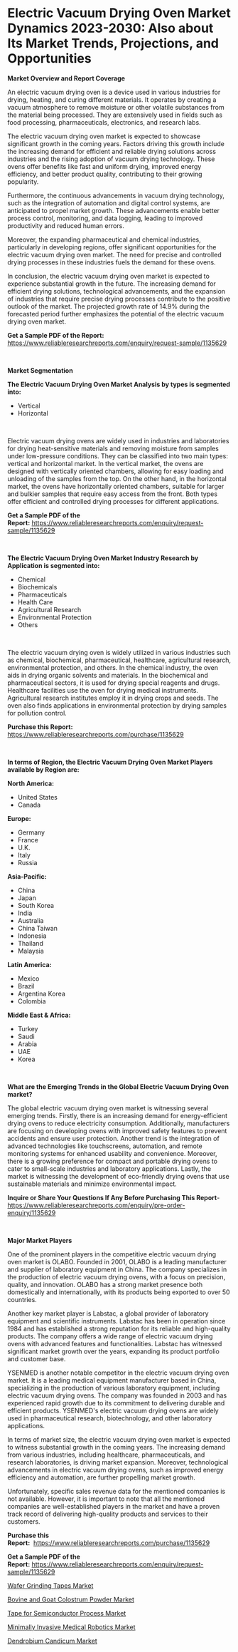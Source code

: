 <p><h1>Electric Vacuum Drying Oven Market Dynamics 2023-2030: Also about Its Market Trends, Projections, and Opportunities</h1></p><p><strong>Market Overview and Report Coverage</strong></p>
<p><p>An electric vacuum drying oven is a device used in various industries for drying, heating, and curing different materials. It operates by creating a vacuum atmosphere to remove moisture or other volatile substances from the material being processed. They are extensively used in fields such as food processing, pharmaceuticals, electronics, and research labs.</p><p>The electric vacuum drying oven market is expected to showcase significant growth in the coming years. Factors driving this growth include the increasing demand for efficient and reliable drying solutions across industries and the rising adoption of vacuum drying technology. These ovens offer benefits like fast and uniform drying, improved energy efficiency, and better product quality, contributing to their growing popularity.</p><p>Furthermore, the continuous advancements in vacuum drying technology, such as the integration of automation and digital control systems, are anticipated to propel market growth. These advancements enable better process control, monitoring, and data logging, leading to improved productivity and reduced human errors.</p><p>Moreover, the expanding pharmaceutical and chemical industries, particularly in developing regions, offer significant opportunities for the electric vacuum drying oven market. The need for precise and controlled drying processes in these industries fuels the demand for these ovens.</p><p>In conclusion, the electric vacuum drying oven market is expected to experience substantial growth in the future. The increasing demand for efficient drying solutions, technological advancements, and the expansion of industries that require precise drying processes contribute to the positive outlook of the market. The projected growth rate of 14.9% during the forecasted period further emphasizes the potential of the electric vacuum drying oven market.</p></p>
<p><strong>Get a Sample PDF of the Report:</strong> <a href="https://www.reliableresearchreports.com/enquiry/request-sample/1135629">https://www.reliableresearchreports.com/enquiry/request-sample/1135629</a></p>
<p>&nbsp;</p>
<p><strong>Market Segmentation</strong></p>
<p><strong>The Electric Vacuum Drying Oven Market Analysis by types is segmented into:</strong></p>
<p><ul><li>Vertical</li><li>Horizontal</li></ul></p>
<p>&nbsp;</p>
<p><p>Electric vacuum drying ovens are widely used in industries and laboratories for drying heat-sensitive materials and removing moisture from samples under low-pressure conditions. They can be classified into two main types: vertical and horizontal market. In the vertical market, the ovens are designed with vertically oriented chambers, allowing for easy loading and unloading of the samples from the top. On the other hand, in the horizontal market, the ovens have horizontally oriented chambers, suitable for larger and bulkier samples that require easy access from the front. Both types offer efficient and controlled drying processes for different applications.</p></p>
<p><strong>Get a Sample PDF of the Report:</strong>&nbsp;<a href="https://www.reliableresearchreports.com/enquiry/request-sample/1135629">https://www.reliableresearchreports.com/enquiry/request-sample/1135629</a></p>
<p>&nbsp;</p>
<p><strong>The Electric Vacuum Drying Oven Market Industry Research by Application is segmented into:</strong></p>
<p><ul><li>Chemical</li><li>Biochemicals</li><li>Pharmaceuticals</li><li>Health Care</li><li>Agricultural Research</li><li>Environmental Protection</li><li>Others</li></ul></p>
<p>&nbsp;</p>
<p><p>The electric vacuum drying oven is widely utilized in various industries such as chemical, biochemical, pharmaceutical, healthcare, agricultural research, environmental protection, and others. In the chemical industry, the oven aids in drying organic solvents and materials. In the biochemical and pharmaceutical sectors, it is used for drying special reagents and drugs. Healthcare facilities use the oven for drying medical instruments. Agricultural research institutes employ it in drying crops and seeds. The oven also finds applications in environmental protection by drying samples for pollution control.</p></p>
<p><strong>Purchase this Report:</strong>&nbsp; <a href="https://www.reliableresearchreports.com/purchase/1135629">https://www.reliableresearchreports.com/purchase/1135629</a></p>
<p>&nbsp;</p>
<p><strong>In terms of Region, the Electric Vacuum Drying Oven Market Players available by Region are:</strong></p>
<p>
    <p> <strong> North America: </strong>
        <ul>
            <li>United States</li>
            <li>Canada</li>
        </ul>
        </p> 
    <p> <strong> Europe: </strong>
        <ul>
            <li>Germany</li>
            <li>France</li>
            <li>U.K.</li>
            <li>Italy</li>
            <li>Russia</li>
        </ul>
        </p> 
    <p> <strong> Asia-Pacific: </strong>
        <ul>
            <li>China</li>
            <li>Japan</li>
            <li>South Korea</li>
            <li>India</li>
            <li>Australia</li>
            <li>China Taiwan</li>
            <li>Indonesia</li>
            <li>Thailand</li>
            <li>Malaysia</li>
        </ul>
        </p> 
    <p> <strong> Latin America: </strong>
        <ul>
            <li>Mexico</li>
            <li>Brazil</li>
            <li>Argentina Korea</li>
            <li>Colombia</li>
        </ul>
        </p> 
    <p> <strong> Middle East & Africa: </strong>
        <ul>
            <li>Turkey</li>
            <li>Saudi</li>
            <li>Arabia</li>
            <li>UAE</li>
            <li>Korea</li>
        </ul>
    </p>
    </p>
<p>&nbsp;</p>
<p><strong>What are the Emerging Trends in the Global Electric Vacuum Drying Oven market?</strong></p>
<p><p>The global electric vacuum drying oven market is witnessing several emerging trends. Firstly, there is an increasing demand for energy-efficient drying ovens to reduce electricity consumption. Additionally, manufacturers are focusing on developing ovens with improved safety features to prevent accidents and ensure user protection. Another trend is the integration of advanced technologies like touchscreens, automation, and remote monitoring systems for enhanced usability and convenience. Moreover, there is a growing preference for compact and portable drying ovens to cater to small-scale industries and laboratory applications. Lastly, the market is witnessing the development of eco-friendly drying ovens that use sustainable materials and minimize environmental impact.</p></p>
<p><strong>Inquire or Share Your Questions If Any Before Purchasing This Report</strong>- <a href="https://www.reliableresearchreports.com/enquiry/pre-order-enquiry/1135629">https://www.reliableresearchreports.com/enquiry/pre-order-enquiry/1135629</a></p>
<p>&nbsp;</p>
<p><strong>Major Market Players</strong></p>
<p><p>One of the prominent players in the competitive electric vacuum drying oven market is OLABO. Founded in 2001, OLABO is a leading manufacturer and supplier of laboratory equipment in China. The company specializes in the production of electric vacuum drying ovens, with a focus on precision, quality, and innovation. OLABO has a strong market presence both domestically and internationally, with its products being exported to over 50 countries.</p><p>Another key market player is Labstac, a global provider of laboratory equipment and scientific instruments. Labstac has been in operation since 1984 and has established a strong reputation for its reliable and high-quality products. The company offers a wide range of electric vacuum drying ovens with advanced features and functionalities. Labstac has witnessed significant market growth over the years, expanding its product portfolio and customer base.</p><p>YSENMED is another notable competitor in the electric vacuum drying oven market. It is a leading medical equipment manufacturer based in China, specializing in the production of various laboratory equipment, including electric vacuum drying ovens. The company was founded in 2003 and has experienced rapid growth due to its commitment to delivering durable and efficient products. YSENMED's electric vacuum drying ovens are widely used in pharmaceutical research, biotechnology, and other laboratory applications.</p><p>In terms of market size, the electric vacuum drying oven market is expected to witness substantial growth in the coming years. The increasing demand from various industries, including healthcare, pharmaceuticals, and research laboratories, is driving market expansion. Moreover, technological advancements in electric vacuum drying ovens, such as improved energy efficiency and automation, are further propelling market growth.</p><p>Unfortunately, specific sales revenue data for the mentioned companies is not available. However, it is important to note that all the mentioned companies are well-established players in the market and have a proven track record of delivering high-quality products and services to their customers.</p></p>
<p><strong>Purchase this Report:</strong>&nbsp;&nbsp;<a href="https://www.reliableresearchreports.com/purchase/1135629">https://www.reliableresearchreports.com/purchase/1135629</a></p>
<p></p>
<p><strong>Get a Sample PDF of the Report:</strong>&nbsp;<a href="https://www.reliableresearchreports.com/enquiry/request-sample/1135629">https://www.reliableresearchreports.com/enquiry/request-sample/1135629</a></p>
<p><p><a href="https://www.linkedin.com/pulse/wafer-grinding-tapes-market-size-share-amp-trends-analysis/">Wafer Grinding Tapes Market</a></p><p><a href="https://github.com/mahnoor2003/Market-Research-Report-List-1/blob/main/bovine-and-goat-colostrum-powder-market.md">Bovine and Goat Colostrum Powder Market</a></p><p><a href="https://www.linkedin.com/pulse/tape-semiconductor-process-market-size-growth-forecast/">Tape for Semiconductor Process Market</a></p><p><a href="https://medium.com/@evalynkoepp98698/minimally-invasive-medical-robotics-market-size-market-outlook-and-market-forecast-2023-to-2030-9dd86aa7be5c">Minimally Invasive Medical Robotics Market</a></p><p><a href="https://medium.com/@drakesporer988/dendrobium-candicum-market-size-market-outlook-and-market-forecast-2023-to-2030-3f5625338ff3">Dendrobium Candicum Market</a></p></p>